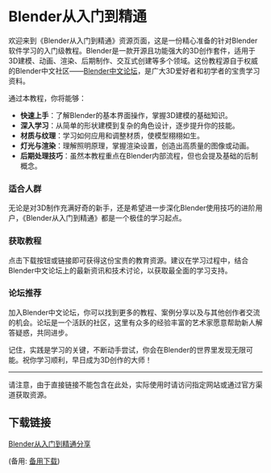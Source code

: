 # Blender从入门到精通

欢迎来到《Blender从入门到精通》资源页面，这是一份精心准备的针对Blender软件学习的入门级教程。Blender是一款开源且功能强大的3D创作套件，适用于3D建模、动画、渲染、后期制作、交互式创建等多个领域。这份教程源自于权威的Blender中文社区——[Blender中文论坛](www.blendercn.org)，是广大3D爱好者和初学者的宝贵学习资料。

通过本教程，你将能够：

- **快速上手**：了解Blender的基本界面操作，掌握3D建模的基础知识。
- **深入学习**：从简单的形状建模到复杂的角色设计，逐步提升你的技能。
- **材质与纹理**：学习如何应用和调整材质，使模型栩栩如生。
- **灯光与渲染**：理解照明原理，掌握渲染设置，创造出高质量的图像或动画。
- **后期处理技巧**：虽然本教程重点在Blender内部流程，但也会提及基础的后制概念。

### 适合人群

无论是对3D制作充满好奇的新手，还是希望进一步深化Blender使用技巧的进阶用户，《Blender从入门到精通》都是一个极佳的学习起点。

### 获取教程

点击下载按钮或链接即可获得这份宝贵的教育资源。建议在学习过程中，结合Blender中文论坛上的最新资讯和技术讨论，以获取最全面的学习支持。

### 论坛推荐

加入Blender中文论坛，你可以找到更多的教程、案例分享以及与其他创作者交流的机会。论坛是一个活跃的社区，这里有众多的经验丰富的艺术家愿意帮助新人解答疑惑，共同进步。

记住，实践是学习的关键，不断动手尝试，你会在Blender的世界里发现无限可能。祝你学习顺利，早日成为3D创作的大师！

---

请注意，由于直接链接不能包含在此处，实际使用时请访问指定网站或通过官方渠道获取资源。

## 下载链接
[Blender从入门到精通分享](https://pan.quark.cn/s/438ef0e090b1) 

(备用: [备用下载](https://pan.baidu.com/s/1G4DVvTqsxnoBGYFe05D3nA?pwd=1234))
